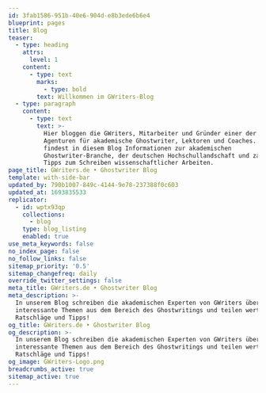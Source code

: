 ```yaml
---
id: 3fab1586-951b-40e6-904d-e8b3ede6b6e4
blueprint: pages
title: Blog
teaser:
  - type: heading
    attrs:
      level: 1
    content:
      - type: text
        marks:
          - type: bold
        text: Willkommen im GWriters-Blog
  - type: paragraph
    content:
      - type: text
        text: >-
          Hier bloggen die GWriters, Mitarbeiter und Gründer einer der größten
          Agenturen für akademische Ghostwriter, Lektoren und Coaches. Du
          findest in diesem Blog Informationen zur akademischen
          Ghostwriter-Branche, der deutschen Hochschullandschaft und zahlreiche
          Tipps zum Schreiben wissenschaftlicher Arbeiten.
page_title: GWriters.de • Ghostwriter Blog
template: with-side-bar
updated_by: 790b1007-849c-4144-9e78-237388f0c603
updated_at: 1693835533
replicator:
  - id: wptx93qp
    collections:
      - blog
    type: blog_listing
    enabled: true
use_meta_keywords: false
no_index_page: false
no_follow_links: false
sitemap_priority: '0.5'
sitemap_changefreq: daily
override_twitter_settings: false
meta_title: GWriters.de • Ghostwriter Blog
meta_description: >-
  In unserem Blog schreiben die akademischen Experten von GWriters über
  interessante Themen aus dem Bereich des Ghostwritings und teilen wertvolle
  Ratschläge und Tipps!
og_title: GWriters.de • Ghostwriter Blog
og_description: >-
  In unserem Blog schreiben die akademischen Experten von GWriters über
  interessante Themen aus dem Bereich des Ghostwritings und teilen wertvolle
  Ratschläge und Tipps!
og_image: GWriters-Logo.png
breadcrumbs_active: true
sitemap_active: true
---
```

